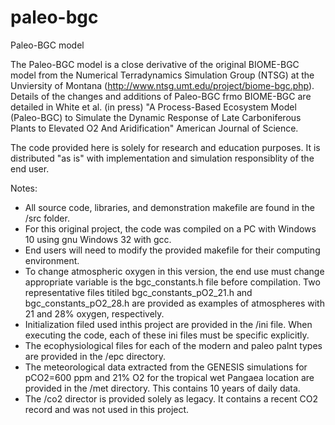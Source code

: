 # paleo-bgc
Paleo-BGC model

The Paleo-BGC model is a close derivative of the original BIOME-BGC model from the Numerical Terradynamics Simulation Group (NTSG) at the Unviersity of Montana (http://www.ntsg.umt.edu/project/biome-bgc.php).  Details of the changes and additions of Paleo-BGC frmo BIOME-BGC are detailed in White et al. (in press) "A Process-Based Ecosystem Model (Paleo-BGC) to Simulate the Dynamic Response of Late Carboniferous Plants to Elevated O2 And Aridification"  American Journal of Science.

The code provided here is solely for research and education purposes.  It is distributed "as is" with implementation and simulation responsiblity of the end user.

Notes:
- All source code, libraries, and demonstration makefile are found in the /src folder. 
- For this original project, the code was compiled on a PC with Windows 10 using gnu Windows 32 with gcc.
- End users will need to modify the provided makefile for their computing environment.
- To change atmospheric oxygen in this version, the end use must change appropriate variable is the bgc_constants.h file before compilation.  Two representative files titiled bgc_constants_pO2_21.h and bgc_constants_pO2_28.h are provided as examples of atmospheres with 21 and 28% oxygen, respectively.
- Initialization filed used inthis project are provided in the /ini file.  When executing the code, each of these ini files must be specific explicitly.
- The ecophysiological files for each of the modern and paleo palnt types are provided in the /epc directory.
- The meteorological data extracted from the GENESIS simulations for pCO2=600 ppm and 21% O2 for the tropical wet Pangaea location are provided in the /met directory.  This contains 10 years of daily data.
- The /co2 director is provided solely as legacy.  It contains a recent CO2 record and was not used in this project.
